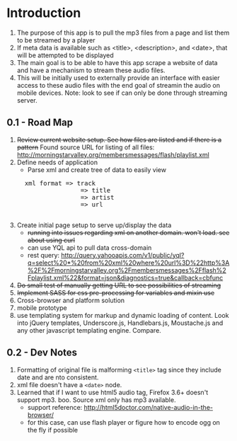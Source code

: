 # Introduction

1. The purpose of this app is to pull the mp3 files from a page and list them to be streamed by a player
2. If meta data is available such as \<title\>, \<description\>, and \<date\>, that will be attempted to be displayed
3. The main goal is to be able to have this app scrape a website of data and have a mechanism to stream these audio files.
4. This will be initially used to externally provide an interface with easier access to these audio files with the end goal of streamin the audio on mobile devices. Note: look to see if can only be done through streaming server.

0.1 - Road Map
---

1. ~~Review current website setup. See how files are listed and if there is a pattern~~
	Found source URL for listing of all files: http://morningstarvalley.org/membersmessages/flash/playlist.xml
2. Define needs of application
	- Parse xml and create tree of data to easily view
	<pre>
	 xml format => track
					=> title
					=> artist
					=> url
	</pre>
3. Create initial page setup to serve up/display the data
	- ~~running into issues regarding xml on another domain. won't load. see about using curl~~
	- can use YQL api to pull data cross-domain
	- rest query: http://query.yahooapis.com/v1/public/yql?q=select%20*%20from%20xml%20where%20url%3D%22http%3A%2F%2Fmorningstarvalley.org%2Fmembersmessages%2Fflash%2Fplaylist.xml%22&format=json&diagnostics=true&callback=cbfunc
4. ~~Do small test of manually getting URL to see possibilities of streaming~~
5. ~~Implement SASS for css pre-processing for variables and mixin use~~
6. Cross-browser and platform solution
7. mobile prototype
8. use templating system for markup and dynamic loading of content. Look into jQuery templates, Underscore.js, Handlebars.js, Moustache.js and any other javascript templating engine. Compare.

0.2 - Dev Notes
---

1. Formatting of original file is malforming <code>\<title\></code> tag since they include date and are nto consistent.
2. xml file doesn't have a <code>\<date\></code> node.
3. Learned that if I want to use html5 audio tag, Firefox 3.6+ doesn't support mp3. boo. Source xml only has mp3 available.
	- support reference: http://html5doctor.com/native-audio-in-the-browser/
	- for this case, can use flash player or figure how to encode ogg on the fly if possible
